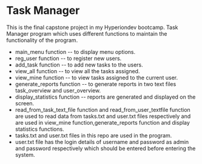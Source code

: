 # Task Manager
This is the final capstone project in my Hyperiondev bootcamp.
Task Manager program which uses different functions to maintain the functionality of the program. 
- main_menu function -- to display menu options.
- reg_user function -- to register new users.
- add_task function -- to add new tasks to the users.
- view_all function -- to view all the tasks assigned. 
- view_mine function -- to view tasks assigned to the current user.
- generate_reports function -- to generate reports in two text files task_overview and user_overview.
- display_statistics function -- reports are generated and displayed on the screen.
- read_from_task_text_file function and read_from_user_textfile function are used to read data from tasks.txt and user.txt files respectively and are used in view_mine function,generate_reports function and display statistics functions.
- tasks.txt and user.txt files in this repo are used in the program.
- user.txt file has the login details of username and password as admin and password respectively which should be entered before entering the system.
